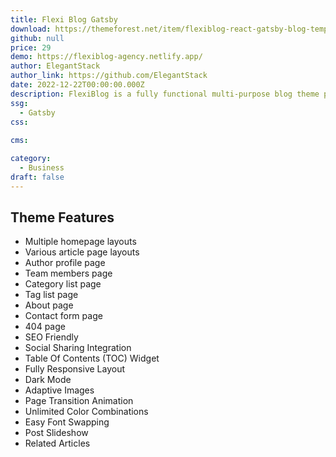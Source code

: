 ```yaml
---
title: Flexi Blog Gatsby
download: https://themeforest.net/item/flexiblog-react-gatsby-blog-template/27538998
github: null
price: 29
demo: https://flexiblog-agency.netlify.app/
author: ElegantStack
author_link: https://github.com/ElegantStack
date: 2022-12-22T00:00:00.000Z
description: FlexiBlog is a fully functional multi-purpose blog theme powered by React and Gatsby JS v4 and packed with various page layouts. 
ssg:
  - Gatsby
css:
  
cms:

category:
  - Business
draft: false
---
```

## Theme Features

- Multiple homepage layouts
- Various article page layouts
- Author profile page
- Team members page
- Category list page
- Tag list page
- About page
- Contact form page
- 404 page
- SEO Friendly
- Social Sharing Integration
- Table Of Contents (TOC) Widget
- Fully Responsive Layout
- Dark Mode
- Adaptive Images
- Page Transition Animation
- Unlimited Color Combinations
- Easy Font Swapping
- Post Slideshow
- Related Articles

